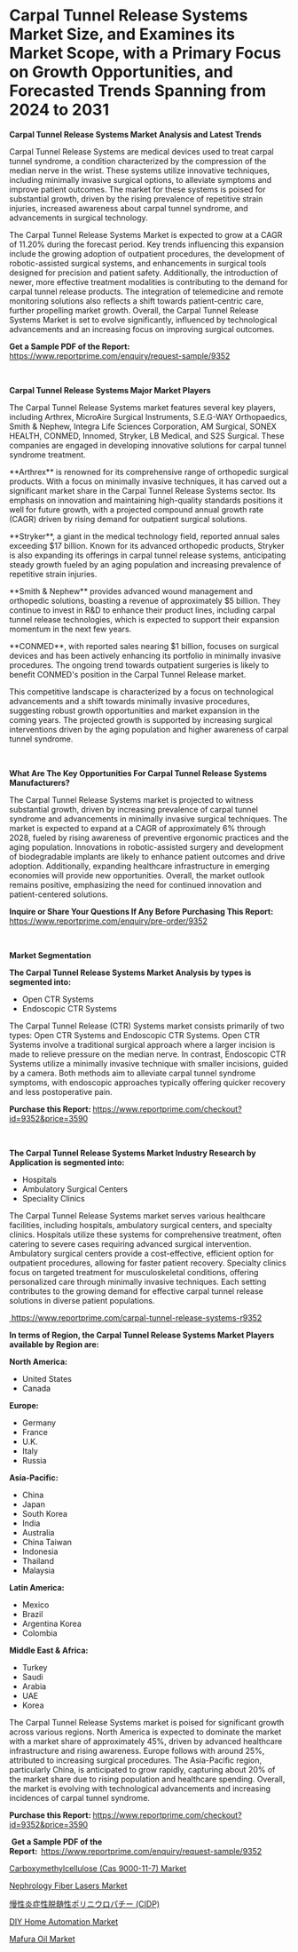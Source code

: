 <p><h1>Carpal Tunnel Release Systems Market Size, and Examines its Market Scope, with a Primary Focus on Growth Opportunities, and Forecasted Trends Spanning from 2024 to 2031</h1></p><p><strong>Carpal Tunnel Release Systems Market Analysis and Latest Trends</strong></p>
<p><p>Carpal Tunnel Release Systems are medical devices used to treat carpal tunnel syndrome, a condition characterized by the compression of the median nerve in the wrist. These systems utilize innovative techniques, including minimally invasive surgical options, to alleviate symptoms and improve patient outcomes. The market for these systems is poised for substantial growth, driven by the rising prevalence of repetitive strain injuries, increased awareness about carpal tunnel syndrome, and advancements in surgical technology.</p><p>The Carpal Tunnel Release Systems Market is expected to grow at a CAGR of 11.20% during the forecast period. Key trends influencing this expansion include the growing adoption of outpatient procedures, the development of robotic-assisted surgical systems, and enhancements in surgical tools designed for precision and patient safety. Additionally, the introduction of newer, more effective treatment modalities is contributing to the demand for carpal tunnel release products. The integration of telemedicine and remote monitoring solutions also reflects a shift towards patient-centric care, further propelling market growth. Overall, the Carpal Tunnel Release Systems Market is set to evolve significantly, influenced by technological advancements and an increasing focus on improving surgical outcomes.</p></p>
<p><strong>Get a Sample PDF of the Report:&nbsp;</strong> <a href="https://www.reportprime.com/enquiry/request-sample/9352">https://www.reportprime.com/enquiry/request-sample/9352</a></p>
<p>&nbsp;</p>
<p><strong>Carpal Tunnel Release Systems Major Market Players</strong></p>
<p><p>The Carpal Tunnel Release Systems market features several key players, including Arthrex, MicroAire Surgical Instruments, S.E.G-WAY Orthopaedics, Smith & Nephew, Integra Life Sciences Corporation, AM Surgical, SONEX HEALTH, CONMED, Innomed, Stryker, LB Medical, and S2S Surgical. These companies are engaged in developing innovative solutions for carpal tunnel syndrome treatment.</p><p>**Arthrex** is renowned for its comprehensive range of orthopedic surgical products. With a focus on minimally invasive techniques, it has carved out a significant market share in the Carpal Tunnel Release Systems sector. Its emphasis on innovation and maintaining high-quality standards positions it well for future growth, with a projected compound annual growth rate (CAGR) driven by rising demand for outpatient surgical solutions.</p><p>**Stryker**, a giant in the medical technology field, reported annual sales exceeding $17 billion. Known for its advanced orthopedic products, Stryker is also expanding its offerings in carpal tunnel release systems, anticipating steady growth fueled by an aging population and increasing prevalence of repetitive strain injuries.</p><p>**Smith & Nephew** provides advanced wound management and orthopedic solutions, boasting a revenue of approximately $5 billion. They continue to invest in R&D to enhance their product lines, including carpal tunnel release technologies, which is expected to support their expansion momentum in the next few years.</p><p>**CONMED**, with reported sales nearing $1 billion, focuses on surgical devices and has been actively enhancing its portfolio in minimally invasive procedures. The ongoing trend towards outpatient surgeries is likely to benefit CONMED's position in the Carpal Tunnel Release market.</p><p>This competitive landscape is characterized by a focus on technological advancements and a shift towards minimally invasive procedures, suggesting robust growth opportunities and market expansion in the coming years. The projected growth is supported by increasing surgical interventions driven by the aging population and higher awareness of carpal tunnel syndrome.</p></p>
<p>&nbsp;</p>
<p><strong>What Are The Key Opportunities For Carpal Tunnel Release Systems Manufacturers?</strong></p>
<p><p>The Carpal Tunnel Release Systems market is projected to witness substantial growth, driven by increasing prevalence of carpal tunnel syndrome and advancements in minimally invasive surgical techniques. The market is expected to expand at a CAGR of approximately 6% through 2028, fueled by rising awareness of preventive ergonomic practices and the aging population. Innovations in robotic-assisted surgery and development of biodegradable implants are likely to enhance patient outcomes and drive adoption. Additionally, expanding healthcare infrastructure in emerging economies will provide new opportunities. Overall, the market outlook remains positive, emphasizing the need for continued innovation and patient-centered solutions.</p></p>
<p><strong>Inquire or Share Your Questions If Any Before Purchasing This Report:</strong> <a href="https://www.reportprime.com/enquiry/pre-order/9352">https://www.reportprime.com/enquiry/pre-order/9352</a></p>
<p>&nbsp;</p>
<p><strong>Market Segmentation</strong></p>
<p><strong>The Carpal Tunnel Release Systems Market Analysis by types is segmented into:</strong></p>
<p><ul><li>Open CTR Systems</li><li>Endoscopic CTR Systems</li></ul></p>
<p><p>The Carpal Tunnel Release (CTR) Systems market consists primarily of two types: Open CTR Systems and Endoscopic CTR Systems. Open CTR Systems involve a traditional surgical approach where a larger incision is made to relieve pressure on the median nerve. In contrast, Endoscopic CTR Systems utilize a minimally invasive technique with smaller incisions, guided by a camera. Both methods aim to alleviate carpal tunnel syndrome symptoms, with endoscopic approaches typically offering quicker recovery and less postoperative pain.</p></p>
<p><strong>Purchase this Report:&nbsp;</strong><a href="https://www.reportprime.com/checkout?id=9352&price=3590">https://www.reportprime.com/checkout?id=9352&price=3590</a></p>
<p>&nbsp;</p>
<p><strong>The Carpal Tunnel Release Systems Market Industry Research by Application is segmented into:</strong></p>
<p><ul><li>Hospitals</li><li>Ambulatory Surgical Centers</li><li>Speciality Clinics</li></ul></p>
<p><p>The Carpal Tunnel Release Systems market serves various healthcare facilities, including hospitals, ambulatory surgical centers, and specialty clinics. Hospitals utilize these systems for comprehensive treatment, often catering to severe cases requiring advanced surgical intervention. Ambulatory surgical centers provide a cost-effective, efficient option for outpatient procedures, allowing for faster patient recovery. Specialty clinics focus on targeted treatment for musculoskeletal conditions, offering personalized care through minimally invasive techniques. Each setting contributes to the growing demand for effective carpal tunnel release solutions in diverse patient populations.</p></p>
<p><a href="https://www.reportprime.com/carpal-tunnel-release-systems-r9352">&nbsp;https://www.reportprime.com/carpal-tunnel-release-systems-r9352</a></p>
<p><strong>In terms of Region, the Carpal Tunnel Release Systems Market Players available by Region are:</strong></p>
<p>
    <p> <strong> North America: </strong>
        <ul>
            <li>United States</li>
            <li>Canada</li>
        </ul>
        </p> 
    <p> <strong> Europe: </strong>
        <ul>
            <li>Germany</li>
            <li>France</li>
            <li>U.K.</li>
            <li>Italy</li>
            <li>Russia</li>
        </ul>
        </p> 
    <p> <strong> Asia-Pacific: </strong>
        <ul>
            <li>China</li>
            <li>Japan</li>
            <li>South Korea</li>
            <li>India</li>
            <li>Australia</li>
            <li>China Taiwan</li>
            <li>Indonesia</li>
            <li>Thailand</li>
            <li>Malaysia</li>
        </ul>
        </p> 
    <p> <strong> Latin America: </strong>
        <ul>
            <li>Mexico</li>
            <li>Brazil</li>
            <li>Argentina Korea</li>
            <li>Colombia</li>
        </ul>
        </p> 
    <p> <strong> Middle East & Africa: </strong>
        <ul>
            <li>Turkey</li>
            <li>Saudi</li>
            <li>Arabia</li>
            <li>UAE</li>
            <li>Korea</li>
        </ul>
    </p>
    </p>
<p><p>The Carpal Tunnel Release Systems market is poised for significant growth across various regions. North America is expected to dominate the market with a market share of approximately 45%, driven by advanced healthcare infrastructure and rising awareness. Europe follows with around 25%, attributed to increasing surgical procedures. The Asia-Pacific region, particularly China, is anticipated to grow rapidly, capturing about 20% of the market share due to rising population and healthcare spending. Overall, the market is evolving with technological advancements and increasing incidences of carpal tunnel syndrome.</p></p>
<p><strong>Purchase this Report: </strong><a href="https://www.reportprime.com/checkout?id=9352&price=3590">https://www.reportprime.com/checkout?id=9352&price=3590</a></p>
<p>&nbsp;<strong>Get a Sample PDF of the Report:&nbsp;&nbsp;</strong><a href="https://www.reportprime.com/enquiry/request-sample/9352">https://www.reportprime.com/enquiry/request-sample/9352</a></p>
<p><strong></strong></p>
<p><p><a href="https://issuu.com/reportprime-2/docs/carboxymethylcellulose-cas-9000-11-_4c04b694db18db">Carboxymethylcellulose (Cas 9000-11-7) Market</a></p><p><a href="https://github.com/gdfhhhj/Market-Research-Report-List-6/blob/main/nephrology-fiber-lasers-market.md">Nephrology Fiber Lasers Market</a></p><p><a href="https://medium.com/@claudekluttzyvh/chronic-inflammatory-demyelinating-polyneuropathy-cidp-cb0e1d604bd4">慢性炎症性脱髄性ポリニウロパチー (CIDP)</a></p><p><a href="https://medium.com/@raperang95/insights-into-the-diy-home-automation-market-size-which-is-expanding-with-a-4-3-72964296a06a?postPublishedType=initial">DIY Home Automation Market</a></p><p><a href="https://www.linkedin.com/pulse/evaluating-global-mafura-oil-market-trends-growth-opportunities-evfwc?trackingId=kokaM05aTQW%2FvfA6tMkMXQ%3D%3D">Mafura Oil Market</a></p></p>